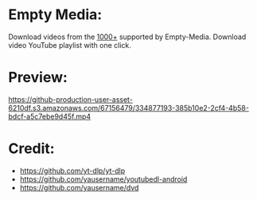 # Empty Media:
Download videos from the [1000+](https://ytdl-org.github.io/youtube-dl/supportedsites.html) supported by Empty-Media.
Download video YouTube playlist with one click.

# Preview:
https://github-production-user-asset-6210df.s3.amazonaws.com/67156479/334877193-385b10e2-2cf4-4b58-bdcf-a5c7ebe9d45f.mp4

# Credit:
- https://github.com/yt-dlp/yt-dlp
- https://github.com/yausername/youtubedl-android
- https://github.com/yausername/dvd
